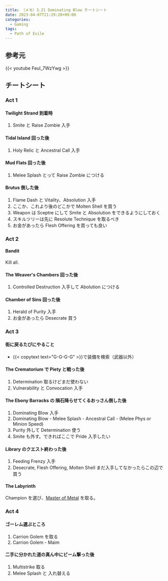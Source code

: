 ```yaml
---
title: （メモ）3.21 Dominating Blow チートシート
date: 2023-04-07T21:29:20+09:00
categories:
  - Gaming
tags:
  - Path of Exile
---
```


## 参考元

{{< youtube Feul_7WzYwg >}}

## チートシート

### Act 1

#### Twilight Strand 到着時

1. Smite と Raise Zombie 入手

#### Tidal Island 回った後

1. Holy Relic と Ancestral Call 入手

#### Mud Flats 回った後

1. Melee Splash とって Raise Zombie につける

#### Brutus 倒した後

1. Flame Dash と Vitality、Absolution 入手
2. ここか、これより後のどこかで Molten Shell を買う
3. Weapon は Sceptre にして Smite と Absolution をできるようにしておく
4. スキルツリーは先に Resolute Technique を取るべき
5. お金があったら Flesh Offering を買っても良い

### Act 2

#### Bandit

Kill all.

#### The Weaver's Chambers 回った後

1. Controlled Destruction 入手して Abolution につける

#### Chamber of Sins 回った後

1. Herald of Purity 入手
2. お金があったら Desecrate 買う

### Act 3

#### 街に戻るたびにやること

- {{< copytext text="G-G-G-G" >}}で装備を検索（武器以外）

#### The Crematorium で Piety と戦った後

1. Determination 取るけどまだ使わない
2. Vulnerability と Convocation 入手

#### The Ebony Barracks の 隕石降らせてくるおっさん倒した後

1. Dominating Blow 入手
2. Dominating Blow - Melee Splash - Ancestral Call - (Melee Phys or Minion Speed)
3. Purity 外して Determination 使う
4. Smite も外す。できればここで Pride 入手したい

#### Library のクエスト終わった後

1. Feeding Frenzy 入手
2. Desecrate, Flesh Offering, Molten Shell まだ入手してなかったらこの辺で買う

#### The Labyrinth

Champion を選び、[Master of Metal](https://www.poewiki.net/wiki/Master_of_Metal) を取る。

### Act 4

#### ゴーレム選ぶところ

1. Carrion Golem を取る
2. Carrion Golem - Maim

#### 二手に分かれた道の真ん中にビーム撃った後

1. Multistrike 取る
2. Melee Splash と 入れ替える
